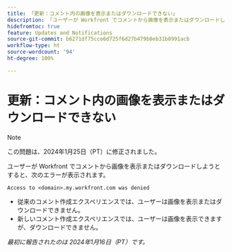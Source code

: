 ```yaml
---
title: 「更新：コメント内の画像を表示またはダウンロードできない」
description: 「ユーザーが Workfront でコメントから画像を表示またはダウンロードしようとすると、エラーが表示されます。」
hidefromtoc: true
feature: Updates and Notifications
source-git-commit: b6271df75cce6d725f6d27b479b0eb31b8991acb
workflow-type: ht
source-wordcount: '94'
ht-degree: 100%

---
```



# 更新：コメント内の画像を表示またはダウンロードできない

>[!NOTE]
>
>この問題は、2024年1月25日（PT）に修正されました。

ユーザーが Workfront でコメントから画像を表示またはダウンロードしようとすると、次のエラーが表示されます。

`Access to <domain>.my.workfront.com was denied`

* 従来のコメント作成エクスペリエンスでは、ユーザーは画像を表示またはダウンロードできません。
* 新しいコメント作成エクスペリエンスでは、ユーザーは画像を表示できますが、ダウンロードできません。

_最初に報告されたのは 2024年1月16日（PT）です。_
